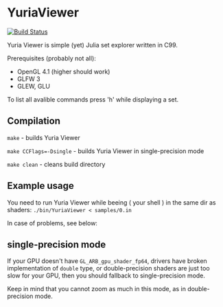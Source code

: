# YuriaViewer

[![Build Status](https://travis-ci.org/Marqin/YuriaViewer.svg?branch=master)](https://travis-ci.org/Marqin/YuriaViewer)

Yuria Viewer is simple (yet) Julia set explorer written in C99.

Prerequisites (probably not all):
  * OpenGL 4.1 (higher should work)
  * GLFW 3
  * GLEW, GLU

To list all avalible commands press 'h' while displaying a set.

## Compilation

`make` - builds Yuria Viewer

`make CCFlags=-Dsingle` - builds Yuria Viewer in single-precision mode

`make clean` - cleans build directory


## Example usage

You need to run Yuria Viewer while beeing ( your shell ) in the same dir as
shaders:
`./bin/YuriaViewer < samples/0.in`

In case of problems, see below:

## single-precision mode

If your GPU doesn't have `GL_ARB_gpu_shader_fp64`, drivers have broken
implementation of `double` type, or double-precision shaders are just too slow
for your GPU, then you should fallback to single-precision mode.

Keep in mind that you cannot zoom as much in this mode, as in double-precision
mode.
